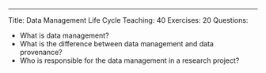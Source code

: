 ---
Title: Data Management Life Cycle
Teaching: 40
Exercises: 20
Questions:
- What is data management?
- What is the difference between data management and data provenance?
- Who is responsible for the data management in a research project?
